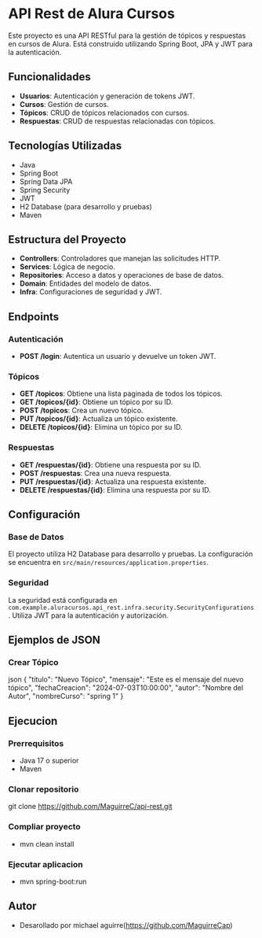 # API Rest de Alura Cursos

Este proyecto es una API RESTful para la gestión de tópicos y respuestas en cursos de Alura. Está construido utilizando Spring Boot, JPA y JWT para la autenticación.

## Funcionalidades

- **Usuarios**: Autenticación y generación de tokens JWT.
- **Cursos**: Gestión de cursos.
- **Tópicos**: CRUD de tópicos relacionados con cursos.
- **Respuestas**: CRUD de respuestas relacionadas con tópicos.

## Tecnologías Utilizadas

- Java
- Spring Boot
- Spring Data JPA
- Spring Security
- JWT
- H2 Database (para desarrollo y pruebas)
- Maven

## Estructura del Proyecto

- **Controllers**: Controladores que manejan las solicitudes HTTP.
- **Services**: Lógica de negocio.
- **Repositories**: Acceso a datos y operaciones de base de datos.
- **Domain**: Entidades del modelo de datos.
- **Infra**: Configuraciones de seguridad y JWT.

## Endpoints

### Autenticación

- **POST /login**: Autentica un usuario y devuelve un token JWT.

### Tópicos

- **GET /topicos**: Obtiene una lista paginada de todos los tópicos.
- **GET /topicos/{id}**: Obtiene un tópico por su ID.
- **POST /topicos**: Crea un nuevo tópico.
- **PUT /topicos/{id}**: Actualiza un tópico existente.
- **DELETE /topicos/{id}**: Elimina un tópico por su ID.

### Respuestas

- **GET /respuestas/{id}**: Obtiene una respuesta por su ID.
- **POST /respuestas**: Crea una nueva respuesta.
- **PUT /respuestas/{id}**: Actualiza una respuesta existente.
- **DELETE /respuestas/{id}**: Elimina una respuesta por su ID.

## Configuración

### Base de Datos

El proyecto utiliza H2 Database para desarrollo y pruebas. La configuración se encuentra en `src/main/resources/application.properties`.

### Seguridad

La seguridad está configurada en `com.example.aluracursos.api_rest.infra.security.SecurityConfigurations`. Utiliza JWT para la autenticación y autorización.

## Ejemplos de JSON

### Crear Tópico

json
{
    "titulo": "Nuevo Tópico",
    "mensaje": "Este es el mensaje del nuevo tópico",
    "fechaCreacion": "2024-07-03T10:00:00",
    "autor": "Nombre del Autor",
    "nombreCurso": "spring 1"
}

## Ejecucion
### Prerrequisitos
- Java 17 o superior
- Maven

### Clonar  repositorio
git clone https://github.com/MaguirreC/api-rest.git

### Compliar proyecto
- mvn clean install

### Ejecutar aplicacion
- mvn spring-boot:run


## Autor

- Desarollado por michael aguirre(https://github.com/MaguirreCap)


